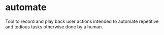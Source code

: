# automate

Tool to record and play back user actions intended to automate repetitive and tedious tasks otherwise done by a human.